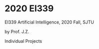 # 2020 EI339
EI339 Artificial Intelligence, 2020 Fall, SJTU

by Prof. J.Z.

Individual Projects


<br>


